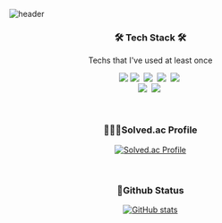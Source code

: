 <!-- 프로필 -->
![header](https://capsule-render.vercel.app/api?type=slice&height=200&section=header&text=JAEMIN+PARK&fontSize=90&fontColor=FFFFFF)

<h3 align="center">🛠 Tech Stack 🛠</h3>

<p align="center"> Techs that I've used at least once </p>

<p align="center">
  <img src="https://img.shields.io/badge/Java-000000?style=flat-square&logo=IntelliJ+IDEA&logoColor=white"><!-- 자바 -->
  <img src="https://img.shields.io/badge/Python-3766AB?style=flat-square&logo=Python&logoColor=white"/></a>&nbsp <!-- 파이썬 -->
  <img src="https://img.shields.io/badge/C++-00599C?style=flat-square&logo=C%2B%2B&logoColor=white"/></a>&nbsp <!-- C++ -->
  <img src="https://img.shields.io/badge/C-A8B9CC?style=flat-square&logo=C&logoColor=white"/></a>&nbsp <!-- C -->
  <img src="https://img.shields.io/badge/Javascript-ffb13b?style=flat-square&logo=javascript&logoColor=white"/></a>&nbsp <!-- JS -->
  <br>
  <img src="https://img.shields.io/badge/Node.js-339933?style=flat-square&logo=Node.js&logoColor=white"/></a>&nbsp<!-- Node.js -->
  <img src="https://img.shields.io/badge/p5.js-ED225D?style=flat-square&logo=p5.js&logoColor=white"/></a>&nbsp<!-- p5.js -->
</p>

<br>
<!-- 코딩테스트 프로필 -->
<h3 align="center">👩🏻‍💻Solved.ac Profile</h3>
<div align="center" style="text-align:center">
  
[![Solved.ac Profile](http://mazassumnida.wtf/api/v2/generate_badge?boj=pparkjae0405)](https://solved.ac/pparkjae0405/)
  
</div>

<br>

<!-- 깃헙 활동 -->
<h3 align="center">💬Github Status</h3>

<div align="center" style="text-align:center">

[![GitHub stats](https://github-readme-stats.vercel.app/api?username=pparkjae0405)](https://github.com/pparkjae0405/github-readme-stats)

</div>

<br>
